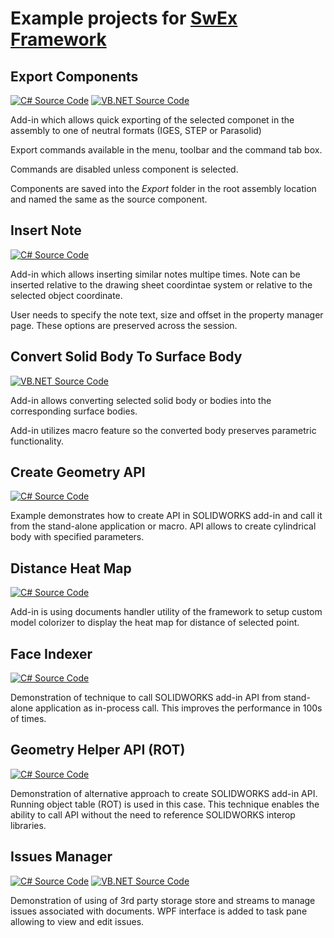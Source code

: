 # Example projects for [SwEx Framework](https://www.codestack.net/labs/solidworks/swex/)

## Export Components
[![C# Source Code](https://img.shields.io/badge/src-C%23-yellow.svg)](https://github.com/codestack-net-dev/swex-examples/tree/master/add-in/export-components/csharp)
[![VB.NET Source Code](https://img.shields.io/badge/src-VB.NET-blue.svg)](https://github.com/codestack-net-dev/swex-examples/tree/master/add-in/export-components/vb-net)

Add-in which allows quick exporting of the selected componet in the assembly to one of neutral formats (IGES, STEP or Parasolid)

Export commands available in the menu, toolbar and the command tab box.

Commands are disabled unless component is selected.

Components are saved into the *Export* folder in the root assembly location and named the same as the source component.

## Insert Note
[![C# Source Code](https://img.shields.io/badge/src-C%23-yellow.svg)](https://github.com/codestack-net-dev/swex-examples/tree/master/pmpage/InsertNote/csharp)

Add-in which allows inserting similar notes multipe times. Note can be inserted relative to the drawing sheet coordintae system or relative to the selected object coordinate.

User needs to specify the note text, size and offset in the property manager page. These options are preserved across the session.

## Convert Solid Body To Surface Body
[![VB.NET Source Code](https://img.shields.io/badge/src-VB.NET-blue.svg)](https://github.com/codestack-net-dev/swex-examples/tree/master/macro-feature\convert-solid-to-surface\vb-net)

Add-in allows converting selected solid body or bodies into the corresponding surface bodies.

Add-in utilizes macro feature so the converted body preserves parametric functionality.

## Create Geometry API
[![C# Source Code](https://img.shields.io/badge/src-C%23-yellow.svg)](https://github.com/codestack-net-dev/swex-examples/tree/master/add-in/create-geometry-api)

Example demonstrates how to create API in SOLIDWORKS add-in and call it from the stand-alone application or macro. API allows to create cylindrical body with specified parameters.

## Distance Heat Map
[![C# Source Code](https://img.shields.io/badge/src-C%23-yellow.svg)](https://github.com/codestack-net-dev/swex-examples/tree/master/add-in/distance-heat-map)

Add-in is using documents handler utility of the framework to setup custom model colorizer to display the heat map for distance of selected point.

## Face Indexer
[![C# Source Code](https://img.shields.io/badge/src-C%23-yellow.svg)](https://github.com/codestack-net-dev/swex-examples/tree/master/add-in/face-indexer)

Demonstration of technique to call SOLIDWORKS add-in API from stand-alone application as in-process call. This improves the performance in 100s of times.

## Geometry Helper API (ROT)
[![C# Source Code](https://img.shields.io/badge/src-C%23-yellow.svg)](https://github.com/codestack-net-dev/swex-examples/tree/master/add-in/geometry-helper-api-rot)

Demonstration of alternative approach to create SOLIDWORKS add-in API. Running object table (ROT) is used in this case. This technique enables the ability to call API without the need to reference SOLIDWORKS interop libraries.

## Issues Manager
[![C# Source Code](https://img.shields.io/badge/src-C%23-yellow.svg)](https://github.com/codestack-net-dev/swex-examples/tree/master/add-in/issues-manager/csharp)
[![VB.NET Source Code](https://img.shields.io/badge/src-VB.NET-blue.svg)](https://github.com/codestack-net-dev/swex-examples/tree/master/add-in/issues-manager//vb-net)

Demonstration of using of 3rd party storage store and streams to manage issues associated with documents. WPF interface is added to task pane allowing to view and edit issues.
